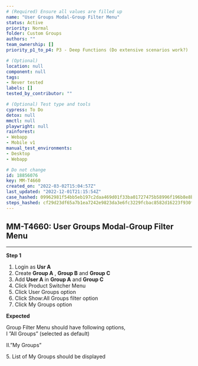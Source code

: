 ```yaml
---
# (Required) Ensure all values are filled up
name: "User Groups Modal-Group Filter Menu"
status: Active
priority: Normal
folder: Custom Groups
authors: ""
team_ownership: []
priority_p1_to_p4: P3 - Deep Functions (Do extensive scenarios work?)

# (Optional)
location: null
component: null
tags:
- Never tested
labels: []
tested_by_contributor: ""

# (Optional) Test type and tools
cypress: To Do
detox: null
mmctl: null
playwright: null
rainforest:
- Webapp
- Mobile v1
manual_test_environments:
- Desktop
- Webapp

# Do not change
id: 18856076
key: MM-T4660
created_on: "2022-03-02T15:04:57Z"
last_updated: "2022-12-01T21:15:54Z"
case_hashed: 09962981f54bb5eb197c2daa469d01f33ba01727475b58996f196b8e8b4ed5c6d22f97885f0f4b6b624d91da749fef68
steps_hashed: cf29d23df65a7b1ea7242e9823da3e6fc3229fcbac8582d16223f930fa1591e646d81c64c095b2bef3df229f670f9d63
---
```


<!-- (Auto-generated) Based on frontmatter's "key" and "name" -->

## MM-T4660: User Groups Modal-Group Filter Menu

---

**Step 1**

1. Login as **Usr A**
2. Create **Group A** , **Group B** and **Group C**
3. Add **User A** in **Group A** and **Group C**
4. Click Product Switcher Menu
5. Click User Groups option
6. Click Show:All Groups filter option
7. Click My Groups option

**Expected**

Group Filter Menu should have following options,\
I ”All Groups” (selected as default)

II.”My Groups”

5\. List of My Groups should be displayed
